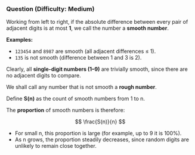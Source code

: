 ### Question (Difficulty: Medium)
Working from left to right, if the absolute difference between every pair of adjacent digits is at most **1**, we call the number a **smooth number**.

**Examples:**
- `123454` and `8987` are smooth (all adjacent differences ≤ 1).
- `135` is not smooth (difference between 1 and 3 is 2).

Clearly, all **single-digit numbers (1–9)** are trivially smooth, since there are no adjacent digits to compare.

We shall call any number that is not smooth a **rough number**.

Define **S(n)** as the count of smooth numbers from 1 to n.

The **proportion** of smooth numbers is therefore:

$$
\frac{S(n)}{n}
$$

- For small n, this proportion is large (for example, up to 9 it is 100%).
- As n grows, the proportion steadily decreases, since random digits are unlikely to remain close together.
